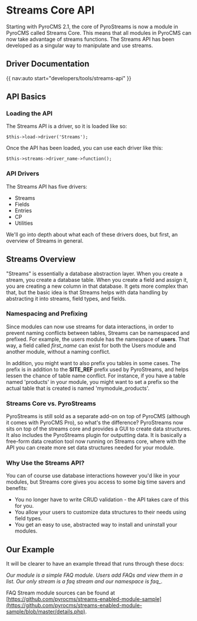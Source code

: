 # Streams Core API

Starting with PyroCMS 2.1, the core of PyroStreams is now a module in PyroCMS called Streams Core. This means that all modules in PyroCMS can now take advantage of streams functions. The Streams API has been developed as a singular way to manipulate and use streams.

## Driver Documentation

{{ nav:auto start="developers/tools/streams-api" }}

## API Basics

### Loading the API

The Streams API is a driver, so it is loaded like so:

	$this->load->driver('Streams');
	
Once the API has been loaded, you can use each driver like this:

	$this->streams->driver_name->function();
	
### API Drivers

The Streams API has five drivers:

* Streams
* Fields
* Entries
* CP
* Utilities

We'll go into depth about what each of these drivers does, but first, an overview of Streams in general.

## Streams Overview

"Streams" is essentially a database abstraction layer. When you create a stream, you create a database table. When you create a field and assign it, you are creating a new column in that database. It gets more complex than that, but the basic idea is that Streams helps with data handling by abstracting it into streams, field types, and fields.

### Namespacing and Prefixing

Since modules can now use streams for data interactions, in order to prevent naming conflicts between tables, Streams can be namespaced and prefixed. For example, the users module has the namespace of **users**. That way, a field called _first\_name_ can exist for both the Users module and another module, without a naming conflict.

In addition, you might want to also prefix you tables in some cases. The prefix is in addition to the **SITE\_REF** prefix used by PyroStreams, and helps lessen the chance of table name conflict. For instance, if you have a table named 'products' in your module, you might want to set a prefix so the actual table that is created is named 'mymodule_products'.

### Streams Core vs. PyroStreams

PyroStreams is still sold as a separate add-on on top of PyroCMS (although it comes with PyroCMS Pro), so what's the difference? PyroStreams now sits on top of the streams core and provides a GUI to create data structures. It also includes the PyroStreams plugin for outputting data. It is basically a free-form data creation tool now running on Streams core, where with the API you can create more set data structures needed for your module.

### Why Use the Streams API?

You can of course use database interactions however you'd like in your modules, but Streams core gives you access to some big time savers and benefits:

* You no longer have to write CRUD validation - the API takes care of this for you.
* You allow your users to customize data structures to their needs using field types.
* You get an easy to use, abstracted way to install and uninstall your modules.

## Our Example

It will be clearer to have an example thread that runs through these docs:

_Our module is a simple FAQ module. Users add FAQs and view them in a list. Our only stream is a faq stream and our namespace is faq\_._

FAQ Stream module sources can be found at [https://github.com/pyrocms/streams-enabled-module-sample](https://github.com/pyrocms/streams-enabled-module-sample/blob/master/details.php).